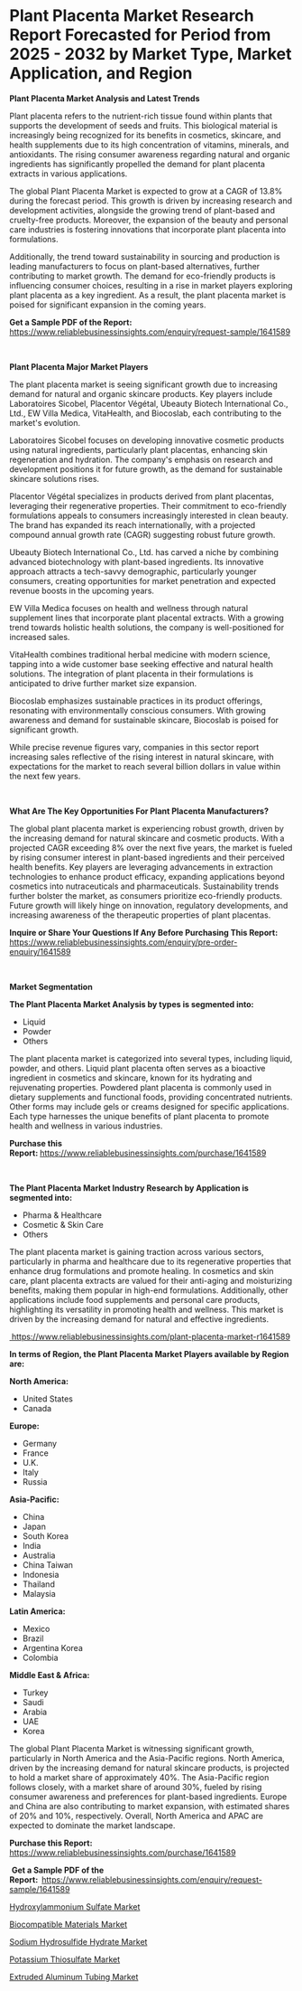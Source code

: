 <p><h1>Plant Placenta Market Research Report Forecasted for Period from 2025 -  2032 by Market Type, Market Application, and Region</h1></p><p><strong>Plant Placenta Market Analysis and Latest Trends</strong></p>
<p><p>Plant placenta refers to the nutrient-rich tissue found within plants that supports the development of seeds and fruits. This biological material is increasingly being recognized for its benefits in cosmetics, skincare, and health supplements due to its high concentration of vitamins, minerals, and antioxidants. The rising consumer awareness regarding natural and organic ingredients has significantly propelled the demand for plant placenta extracts in various applications.</p><p>The global Plant Placenta Market is expected to grow at a CAGR of 13.8% during the forecast period. This growth is driven by increasing research and development activities, alongside the growing trend of plant-based and cruelty-free products. Moreover, the expansion of the beauty and personal care industries is fostering innovations that incorporate plant placenta into formulations. </p><p>Additionally, the trend toward sustainability in sourcing and production is leading manufacturers to focus on plant-based alternatives, further contributing to market growth. The demand for eco-friendly products is influencing consumer choices, resulting in a rise in market players exploring plant placenta as a key ingredient. As a result, the plant placenta market is poised for significant expansion in the coming years.</p></p>
<p><strong>Get a Sample PDF of the Report:&nbsp;</strong> <a href="https://www.reliablebusinessinsights.com/enquiry/request-sample/1641589?utm_campaign=118&utm_medium=2&utm_source=Github&utm_content=ia&utm_term=30012025&utm_id=plant-placenta">https://www.reliablebusinessinsights.com/enquiry/request-sample/1641589</a></p>
<p>&nbsp;</p>
<p><strong>Plant Placenta Major Market Players</strong></p>
<p><p>The plant placenta market is seeing significant growth due to increasing demand for natural and organic skincare products. Key players include Laboratoires Sicobel, Placentor Végétal, Ubeauty Biotech International Co., Ltd., EW Villa Medica, VitaHealth, and Biocoslab, each contributing to the market's evolution.</p><p>Laboratoires Sicobel focuses on developing innovative cosmetic products using natural ingredients, particularly plant placentas, enhancing skin regeneration and hydration. The company's emphasis on research and development positions it for future growth, as the demand for sustainable skincare solutions rises. </p><p>Placentor Végétal specializes in products derived from plant placentas, leveraging their regenerative properties. Their commitment to eco-friendly formulations appeals to consumers increasingly interested in clean beauty. The brand has expanded its reach internationally, with a projected compound annual growth rate (CAGR) suggesting robust future growth.</p><p>Ubeauty Biotech International Co., Ltd. has carved a niche by combining advanced biotechnology with plant-based ingredients. Its innovative approach attracts a tech-savvy demographic, particularly younger consumers, creating opportunities for market penetration and expected revenue boosts in the upcoming years.</p><p>EW Villa Medica focuses on health and wellness through natural supplement lines that incorporate plant placental extracts. With a growing trend towards holistic health solutions, the company is well-positioned for increased sales.</p><p>VitaHealth combines traditional herbal medicine with modern science, tapping into a wide customer base seeking effective and natural health solutions. The integration of plant placenta in their formulations is anticipated to drive further market size expansion.</p><p>Biocoslab emphasizes sustainable practices in its product offerings, resonating with environmentally conscious consumers. With growing awareness and demand for sustainable skincare, Biocoslab is poised for significant growth.</p><p>While precise revenue figures vary, companies in this sector report increasing sales reflective of the rising interest in natural skincare, with expectations for the market to reach several billion dollars in value within the next few years.</p></p>
<p>&nbsp;</p>
<p><strong>What Are The Key Opportunities For Plant Placenta Manufacturers?</strong></p>
<p><p>The global plant placenta market is experiencing robust growth, driven by the increasing demand for natural skincare and cosmetic products. With a projected CAGR exceeding 8% over the next five years, the market is fueled by rising consumer interest in plant-based ingredients and their perceived health benefits. Key players are leveraging advancements in extraction technologies to enhance product efficacy, expanding applications beyond cosmetics into nutraceuticals and pharmaceuticals. Sustainability trends further bolster the market, as consumers prioritize eco-friendly products. Future growth will likely hinge on innovation, regulatory developments, and increasing awareness of the therapeutic properties of plant placentas.</p></p>
<p><strong>Inquire or Share Your Questions If Any Before Purchasing This Report:</strong> <a href="https://www.reliablebusinessinsights.com/enquiry/pre-order-enquiry/1641589?utm_campaign=118&utm_medium=2&utm_source=Github&utm_content=ia&utm_term=30012025&utm_id=plant-placenta">https://www.reliablebusinessinsights.com/enquiry/pre-order-enquiry/1641589</a></p>
<p>&nbsp;</p>
<p><strong>Market Segmentation</strong></p>
<p><strong>The Plant Placenta Market Analysis by types is segmented into:</strong></p>
<p><ul><li>Liquid</li><li>Powder</li><li>Others</li></ul></p>
<p><p>The plant placenta market is categorized into several types, including liquid, powder, and others. Liquid plant placenta often serves as a bioactive ingredient in cosmetics and skincare, known for its hydrating and rejuvenating properties. Powdered plant placenta is commonly used in dietary supplements and functional foods, providing concentrated nutrients. Other forms may include gels or creams designed for specific applications. Each type harnesses the unique benefits of plant placenta to promote health and wellness in various industries.</p></p>
<p><strong>Purchase this Report:&nbsp;</strong><a href="https://www.reliablebusinessinsights.com/purchase/1641589?utm_campaign=118&utm_medium=2&utm_source=Github&utm_content=ia&utm_term=30012025&utm_id=plant-placenta">https://www.reliablebusinessinsights.com/purchase/1641589</a></p>
<p>&nbsp;</p>
<p><strong>The Plant Placenta Market Industry Research by Application is segmented into:</strong></p>
<p><ul><li>Pharma & Healthcare</li><li>Cosmetic & Skin Care</li><li>Others</li></ul></p>
<p><p>The plant placenta market is gaining traction across various sectors, particularly in pharma and healthcare due to its regenerative properties that enhance drug formulations and promote healing. In cosmetics and skin care, plant placenta extracts are valued for their anti-aging and moisturizing benefits, making them popular in high-end formulations. Additionally, other applications include food supplements and personal care products, highlighting its versatility in promoting health and wellness. This market is driven by the increasing demand for natural and effective ingredients.</p></p>
<p><a href="https://www.reliablebusinessinsights.com/plant-placenta-market-r1641589?utm_campaign=118&utm_medium=2&utm_source=Github&utm_content=ia&utm_term=30012025&utm_id=plant-placenta">&nbsp;https://www.reliablebusinessinsights.com/plant-placenta-market-r1641589</a></p>
<p><strong>In terms of Region, the Plant Placenta Market Players available by Region are:</strong></p>
<p>
    <p> <strong> North America: </strong>
        <ul>
            <li>United States</li>
            <li>Canada</li>
        </ul>
        </p> 
    <p> <strong> Europe: </strong>
        <ul>
            <li>Germany</li>
            <li>France</li>
            <li>U.K.</li>
            <li>Italy</li>
            <li>Russia</li>
        </ul>
        </p> 
    <p> <strong> Asia-Pacific: </strong>
        <ul>
            <li>China</li>
            <li>Japan</li>
            <li>South Korea</li>
            <li>India</li>
            <li>Australia</li>
            <li>China Taiwan</li>
            <li>Indonesia</li>
            <li>Thailand</li>
            <li>Malaysia</li>
        </ul>
        </p> 
    <p> <strong> Latin America: </strong>
        <ul>
            <li>Mexico</li>
            <li>Brazil</li>
            <li>Argentina Korea</li>
            <li>Colombia</li>
        </ul>
        </p> 
    <p> <strong> Middle East & Africa: </strong>
        <ul>
            <li>Turkey</li>
            <li>Saudi</li>
            <li>Arabia</li>
            <li>UAE</li>
            <li>Korea</li>
        </ul>
    </p>
    </p>
<p><p>The global Plant Placenta Market is witnessing significant growth, particularly in North America and the Asia-Pacific regions. North America, driven by the increasing demand for natural skincare products, is projected to hold a market share of approximately 40%. The Asia-Pacific region follows closely, with a market share of around 30%, fueled by rising consumer awareness and preferences for plant-based ingredients. Europe and China are also contributing to market expansion, with estimated shares of 20% and 10%, respectively. Overall, North America and APAC are expected to dominate the market landscape.</p></p>
<p><strong>Purchase this Report: </strong><a href="https://www.reliablebusinessinsights.com/purchase/1641589?utm_campaign=118&utm_medium=2&utm_source=Github&utm_content=ia&utm_term=30012025&utm_id=plant-placenta">https://www.reliablebusinessinsights.com/purchase/1641589</a></p>
<p>&nbsp;<strong>Get a Sample PDF of the Report:&nbsp;&nbsp;</strong><a href="https://www.reliablebusinessinsights.com/enquiry/request-sample/1641589?utm_campaign=118&utm_medium=2&utm_source=Github&utm_content=ia&utm_term=30012025&utm_id=plant-placenta">https://www.reliablebusinessinsights.com/enquiry/request-sample/1641589</a></p>
<p><strong></strong></p>
<p><p><a href="https://github.com/lessielawlis/Market-Research-Report-List-1/blob/main/hydroxylammonium-sulfate-market.md?utm_campaign=118&utm_medium=2&utm_source=Github&utm_content=ia&utm_term=30012025&utm_id=plant-placenta">Hydroxylammonium Sulfate Market</a></p><p><a href="https://github.com/ezahdyre/Market-Research-Report-List-1/blob/main/biocompatible-materials-market.md?utm_campaign=118&utm_medium=2&utm_source=Github&utm_content=ia&utm_term=30012025&utm_id=plant-placenta">Biocompatible Materials Market</a></p><p><a href="https://github.com/dingharhouma/Market-Research-Report-List-1/blob/main/sodium-hydrosulfide-hydrate-market.md?utm_campaign=118&utm_medium=2&utm_source=Github&utm_content=ia&utm_term=30012025&utm_id=plant-placenta">Sodium Hydrosulfide Hydrate Market</a></p><p><a href="https://github.com/tshumaalzlam0/Market-Research-Report-List-1/blob/main/potassium-thiosulfate-market.md?utm_campaign=118&utm_medium=2&utm_source=Github&utm_content=ia&utm_term=30012025&utm_id=plant-placenta">Potassium Thiosulfate Market</a></p><p><a href="https://github.com/tashiafun920/Market-Research-Report-List-1/blob/main/extruded-aluminum-tubing-market.md?utm_campaign=118&utm_medium=2&utm_source=Github&utm_content=ia&utm_term=30012025&utm_id=plant-placenta">Extruded Aluminum Tubing Market</a></p></p>